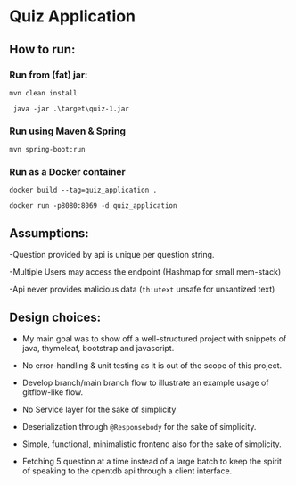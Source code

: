 # Quiz Application

## How to run:
### Run from (fat) jar:
```mvn clean install```

``` java -jar .\target\quiz-1.jar```

### Run using Maven & Spring
```mvn spring-boot:run```

### Run as a Docker container 

```docker build --tag=quiz_application . ```

```docker run -p8080:8069 -d quiz_application```

## Assumptions:

-Question provided by api is unique per question string.

-Multiple Users may access the endpoint (Hashmap for small mem-stack)

-Api never provides malicious data (```th:utext``` unsafe for unsantized text)

## Design choices:

- My main goal was to show off a well-structured project with snippets of java, thymeleaf, bootstrap and javascript.

- No error-handling & unit testing as it is out of the scope of this project.

- Develop branch/main branch flow to illustrate an example usage of gitflow-like flow.

- No Service layer for the sake of simplicity

- Deserialization through ```@Responsebody``` for the sake of simplicity.

- Simple, functional, minimalistic frontend also for the sake of simplicity.

- Fetching 5 question at a time instead of a large batch to keep the spirit of speaking to the opentdb api through a client interface.